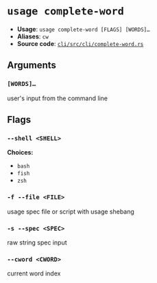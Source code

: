 # `usage complete-word`

- **Usage**: `usage complete-word [FLAGS] [WORDS]…`
- **Aliases**: `cw`
- **Source code**: [`cli/src/cli/complete-word.rs`](https://github.com/jdx/usage/blob/main/cli/src/cli/complete-word.rs)

## Arguments

### `[WORDS]…`

user's input from the command line

## Flags

### `--shell <SHELL>`

**Choices:**

- `bash`
- `fish`
- `zsh`

### `-f --file <FILE>`

usage spec file or script with usage shebang

### `-s --spec <SPEC>`

raw string spec input

### `--cword <CWORD>`

current word index
